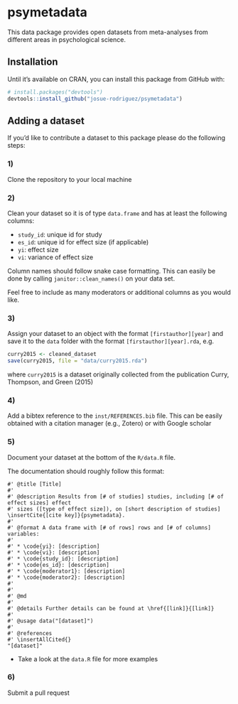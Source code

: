 
<!-- README.md is generated from README.Rmd. Please edit that file -->

# psymetadata

<!-- badges: start -->
<!-- badges: end -->

This data package provides open datasets from meta-analyses from
different areas in psychological science.

## Installation

<!-- You can install the released version of glaxo from [CRAN](https://CRAN.R-project.org) with: -->
<!-- ``` r -->
<!-- install.packages("glaxo") -->
<!-- ``` -->

Until it’s available on CRAN, you can install this package from GitHub
with:

``` r
# install.packages("devtools")
devtools::install_github("josue-rodriguez/psymetadata")
```

## Adding a dataset

If you’d like to contribute a dataset to this package please do the
following steps:

### 1)

Clone the repository to your local machine

### 2)

Clean your dataset so it is of type `data.frame` and has at least the
following columns:

-   `study_id`: unique id for study
-   `es_id`: unique id for effect size (if applicable)
-   `yi`: effect size
-   `vi`: variance of effect size

Column names should follow snake case formatting. This can easily be
done by calling `janitor::clean_names()` on your data set.

Feel free to include as many moderators or additional columns as you
would like.

### 3)

Assign your dataset to an object with the format `[firstauthor][year]`
and save it to the `data` folder with the format
`[firstauthor][year].rda`, e.g.

``` r
curry2015 <- cleaned_dataset
save(curry2015, file = "data/curry2015.rda")
```

where `curry2015` is a dataset originally collected from the publication
Curry, Thompson, and Green (2015)

### 4)

Add a bibtex reference to the `inst/REFERENCES.bib` file. This can be
easily obtained with a citation manager (e.g., Zotero) or with Google
scholar

### 5)

Document your dataset at the bottom of the `R/data.R` file.

The documentation should roughly follow this format:

    #' @title [Title]
    #'
    #' @description Results from [# of studies] studies, including [# of effect sizes] effect 
    #' sizes ([type of effect size]), on [short description of studies] \insertCite{[cite key]}{psymetadata}.
    #'
    #' @format A data frame with [# of rows] rows and [# of columns] variables:
    #'
    #' * \code{yi}: [description]
    #' * \code{vi}: [description]
    #' * \code{study_id}: [description]
    #' * \code{es_id}: [description]
    #' * \code{moderator1}: [description]
    #' * \code{moderator2}: [description]
    #'
    #'
    #' @md
    #'
    #' @details Further details can be found at \href{[link]}{[link]}
    #'
    #' @usage data("[dataset]")
    #'
    #' @references
    #' \insertAllCited{}
    "[dataset]"

-   Take a look at the `data.R` file for more examples

### 6)

Submit a pull request
